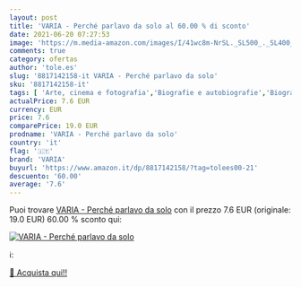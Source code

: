 ```yaml
---
layout: post
title: 'VARIA - Perché parlavo da solo al 60.00 % di sconto'
date: 2021-06-20 07:27:53
image: 'https://m.media-amazon.com/images/I/41wc8m-NrSL._SL500_._SL400_.jpg'
comments: true
category: ofertas
author: 'tole.es'
slug: '8817142158-it VARIA - Perché parlavo da solo'
sku: '8817142158-it'
tags: [ 'Arte, cinema e fotografia','Biografie e autobiografie','Biografie, diari e memorie','Libri','Televisione','varia', ]
actualPrice: 7.6 EUR
currency: EUR
price: 7.6
comparePrice: 19.0 EUR
prodname: 'VARIA - Perché parlavo da solo'
country: 'it'
flag: '🇮🇹'
brand: 'VARIA'
buyurl: 'https://www.amazon.it/dp/8817142158/?tag=tolees00-21'
descuento: '60.00'
average: '7.6'
---
```


Puoi trovare [VARIA - Perché parlavo da solo](https://www.amazon.it/dp/8817142158/?tag=tolees00-21) con il prezzo 7.6 EUR (originale: 19.0 EUR) 60.00 % sconto qui:

[![VARIA - Perché parlavo da solo](https://m.media-amazon.com/images/I/41wc8m-NrSL._SL500_._SL400_.jpg)](https://www.amazon.it/dp/8817142158/?tag=tolees00-21)

ℹ️:


[🛒 Acquista qui!!](https://www.amazon.it/dp/8817142158/?tag=tolees00-21)
